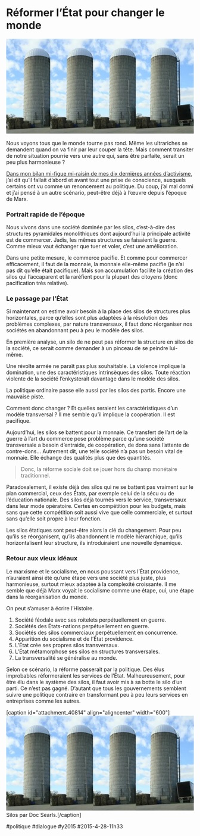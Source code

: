 # Réformer l’État pour changer le monde

![](_i/silos.webp)

Nous voyons tous que le monde tourne pas rond. Même les ultrariches se demandent quand on va finir par leur couper la tête. Mais comment transiter de notre situation pourrie vers une autre qui, sans être parfaite, serait un peu plus harmonieuse ?

[Dans mon bilan mi-figue mi-raisin de mes dix dernières années d’activisme](lirresistible-vertivalisation-du-monde.md), j’ai dit qu’il fallait d’abord et avant tout une prise de conscience, auxquels certains ont vu comme un renoncement au politique. Du coup, j’ai mal dormi et j’ai pensé à un autre scénario, peut-être déjà à l’œuvre depuis l’époque de Marx.

### Portrait rapide de l’époque

Nous vivons dans une société dominée par les silos, c’est-à-dire des structures pyramidales monolithiques dont aujourd’hui la principale activité est de commercer. Jadis, les mêmes structures se faisaient la guerre. Comme mieux vaut échanger que tuer et voler, c’est une amélioration.

Dans une petite mesure, le commerce pacifie. Et comme pour commercer efficacement, il faut de la monnaie, la monnaie elle-même pacifie (je n’ai pas dit qu’elle était pacifique). Mais son accumulation facilite la création des silos qui l’accaparent et la raréfient pour la plupart des citoyens (donc pacification très relative).

### Le passage par l’État

Si maintenant on estime avoir besoin à la place des silos de structures plus horizontales, parce qu’elles sont plus adaptées à la résolution des problèmes complexes, par nature transversaux, il faut donc réorganiser nos sociétés en abandonnant peu à peu le modèle des silos.

En première analyse, un silo de ne peut pas réformer la structure en silos de la société, ce serait comme demander à un pinceau de se peindre lui-même.

Une révolte armée ne paraît pas plus souhaitable. La violence implique la domination, une des caractéristiques intrinsèques des silos. Toute réaction violente de la société l’enkysterait davantage dans le modèle des silos.

La politique ordinaire passe elle aussi par les silos des partis. Encore une mauvaise piste.

Comment donc changer ? Et quelles seraient les caractéristiques d’un modèle transversal ? Il me semble qu’il implique la coopération. Il est pacifique.

Aujourd’hui, les silos se battent pour la monnaie. Ce transfert de l’art de la guerre à l’art du commerce pose problème parce qu’une société transversale a besoin d’entraide, de coopération, de dons sans l’attente de contre-dons… Autrement dit, une telle société n’a pas un besoin vital de monnaie. Elle échange des qualités plus que des quantités.

> Donc, la réforme sociale doit se jouer hors du champ monétaire traditionnel.

Paradoxalement, il existe déjà des silos qui ne se battent pas vraiment sur le plan commercial, ceux des États, par exemple celui de la sécu ou de l’éducation nationale. Des silos déjà tournés vers le service, transversaux dans leur mode opératoire. Certes en compétition pour les budgets, mais sans que cette compétition soit aussi vive que celle commerciale, et surtout sans qu’elle soit propre à leur fonction.

Les silos étatiques sont peut-être alors la clé du changement. Pour peu qu’ils se réorganisent, qu’ils abandonnent le modèle hiérarchique, qu’ils horizontalisent leur structure, ils introduiraient une nouvelle dynamique.

### Retour aux vieux idéaux

Le marxisme et le socialisme, en nous poussant vers l’État providence, n’auraient ainsi été qu’une étape vers une société plus juste, plus harmonieuse, surtout mieux adaptée à la complexité croissante. Il me semble que déjà Marx voyait le socialisme comme une étape, oui, une étape dans la réorganisation du monde.

On peut s’amuser à écrire l’Histoire.

1. Société féodale avec ses roitelets perpétuellement en guerre.
2. Sociétés des États-nations perpétuellement en guerre.
3. Sociétés des silos commerciaux perpétuellement en concurrence.
4. Apparition du socialisme et de l’État providence.
5. L’État crée ses propres silos transversaux.
6. L’État métamorphose ses silos en structures transversales.
7. La transversalité se généralise au monde.

Selon ce scénario, la réforme passerait par la politique. Des élus improbables réformeraient les services de l’État. Malheureusement, pour être élu dans le système des silos, il faut avoir mis à sa botte le silo d’un parti. Ce n’est pas gagné. D’autant que tous les gouvernements semblent suivre une politique contraire en transformant peu à peu leurs services en entreprises comme les autres.

[caption id="attachment\_40814" align="aligncenter" width="600"][![Silos par Doc Searls.](_i/silos.webp)](https://flic.kr/p/9o5AEY) Silos par Doc Searls.[/caption]



#politique #dialogue #y2015 #2015-4-28-11h33
